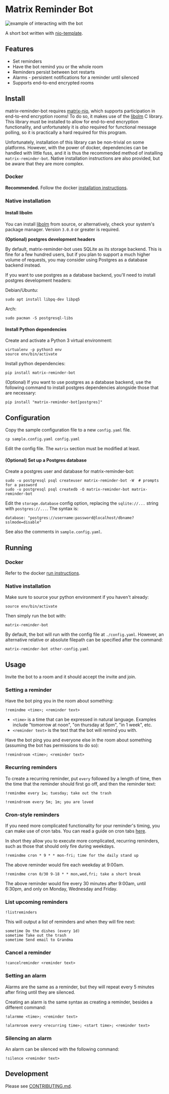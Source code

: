 # Matrix Reminder Bot

![example of interacting with the bot](screenshot.png)

A short bot written with [nio-template](https://github.com/anoadragon453/nio-template).

## Features

* Set reminders
* Have the bot remind you or the whole room
* Reminders persist between bot restarts
* Alarms - persistent notifications for a reminder until silenced
* Supports end-to-end encrypted rooms

## Install

matrix-reminder-bot requires
[matrix-nio](https://github.com/matrix-org/matrix-nio), which supports
participation in end-to-end encryption rooms! To do so, it makes use of the
[libolm](https://gitlab.matrix.org/matrix-org/olm) C library.  This library
must be installed to allow for end-to-end encryption functionality, and
unfortunately it is *also* required for functional message polling, so it is
practically a hard required for this program.

Unfortunately, installation of this library can be non-trivial on some
platforms. However, with the power of docker, dependencies can be handled with
little fuss, and it is thus the recommended method of installing
`matrix-reminder-bot`. Native installation instructions are also provided, but
be aware that they are more complex.

### Docker

**Recommended.** Follow the docker [installation instructions](docker/README.md#setup).

### Native installation

#### Install libolm

You can install [libolm](https://gitlab.matrix.org/matrix-org/olm) from source,
or alternatively, check your system's package manager. Version `3.0.0` or
greater is required.

**(Optional) postgres development headers**

By default, matrix-reminder-bot uses SQLite as its storage backend. This is
fine for a few hundred users, but if you plan to support a much higher volume
of requests, you may consider using Postgres as a database backend instead.

If you want to use postgres as a database backend, you'll need to install
postgres development headers:

Debian/Ubuntu:

```
sudo apt install libpq-dev libpq5
```

Arch:

```
sudo pacman -S postgresql-libs
```

#### Install Python dependencies

Create and activate a Python 3 virtual environment:

```
virtualenv -p python3 env
source env/bin/activate
```

Install python dependencies:

```
pip install matrix-reminder-bot
```

(Optional) If you want to use postgres as a database backend, use the following
command to install postgres dependencies alongside those that are necessary:

```
pip install "matrix-reminder-bot[postgres]"
```

## Configuration

Copy the sample configuration file to a new `config.yaml` file.

```
cp sample.config.yaml config.yaml
```

Edit the config file. The `matrix` section must be modified at least.

#### (Optional) Set up a Postgres database

Create a postgres user and database for matrix-reminder-bot:

```
sudo -u postgresql psql createuser matrix-reminder-bot -W  # prompts for a password
sudo -u postgresql psql createdb -O matrix-reminder-bot matrix-reminder-bot
```

Edit the `storage.database` config option, replacing the `sqlite://...` string with `postgres://...`. The syntax is:

```
database: "postgres://username:password@localhost/dbname?sslmode=disable"
```

See also the comments in `sample.config.yaml`.

## Running

### Docker

Refer to the docker [run instructions](docker/README.md#running).

### Native installation

Make sure to source your python environment if you haven't already:

```
source env/bin/activate
```

Then simply run the bot with:

```
matrix-reminder-bot
```

By default, the bot will run with the config file at `./config.yaml`. However, an
alternative relative or absolute filepath can be specified after the command:

```
matrix-reminder-bot other-config.yaml
```

## Usage

Invite the bot to a room and it should accept the invite and join.

### Setting a reminder

Have the bot ping you in the room about something:

```
!remindme <time>; <reminder text>
```

* `<time>` is a time that can be expressed in natural language. Examples
   include "tomorrow at noon", "on thursday at 5pm", "in 1 week", etc.
* `<reminder text>` is the text that the bot will remind you with.

Have the bot ping you and everyone else in the room about something
(assuming the bot has permissions to do so):

```
!remindroom <time>; <reminder text>
```

### Recurring reminders

To create a recurring reminder, put `every` followed by a length of
time, then the time that the reminder should first go off, and then
the reminder text:

```
!remindme every 1w; tuesday; take out the trash
```

```
!remindroom every 5m; 1m; you are loved
```

### Cron-style reminders

If you need more complicated functionality for your reminder's
timing, you can make use of cron tabs. You can read a guide on
cron tabs [here](https://www.adminschoice.com/crontab-quick-reference).

In short they allow you to execute more complicated, recurring
reminders, such as those that should only fire during weekdays.

```
!remindme cron * 9 * * mon-fri; time for the daily stand up
```

The above reminder would fire each weekday at 9:00am.

```
!remindme cron 0/30 9-18 * * mon,wed,fri; take a short break
```

The above reminder would fire every 30 minutes after 9:00am,
until 6:30pm, and only on Monday, Wednesday and Friday.

### List upcoming reminders

```
!listreminders
```

This will output a list of reminders and when they will fire next:

```
sometime Do the dishes (every 1d)
sometime Take out the trash
sometime Send email to Grandma
```

### Cancel a reminder

```
!cancelreminder <reminder text>
```

### Setting an alarm

Alarms are the same as a reminder, but they will repeat every 5 minutes
after firing until they are silenced.

Creating an alarm is the same syntax as creating a reminder, besides a
different command:

```
!alarmme <time>; <reminder text>
```

```
!alarmroom every <recurring time>; <start time>; <reminder text>
```

### Silencing an alarm

An alarm can be silenced with the following command:

```
!silence <reminder text>
```

## Development

Please see [CONTRIBUTING.md](CONTRIBUTING.md).
